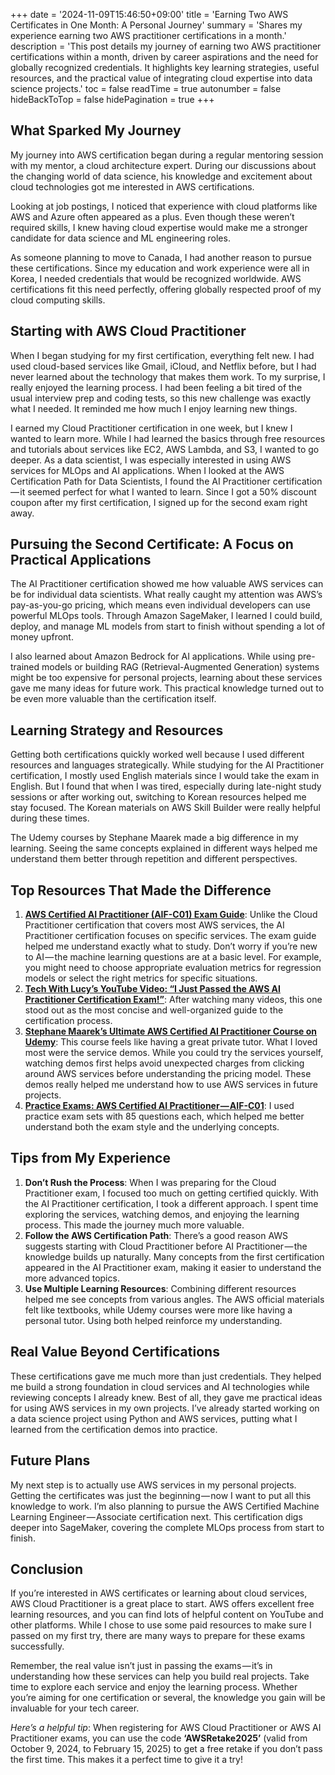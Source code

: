 +++
date = '2024-11-09T15:46:50+09:00'
title = 'Earning Two AWS Certificates in One Month: A Personal Journey'
summary = 'Shares my experience earning two AWS practitioner certifications in a month.'
description = 'This post details my journey of earning two AWS practitioner certifications within a month, driven by career aspirations and the need for globally recognized credentials. It highlights key learning strategies, useful resources, and the practical value of integrating cloud expertise into data science projects.'
toc = false
readTime = true
autonumber = false
hideBackToTop = false
hidePagination = true
+++
## What Sparked My Journey

My journey into AWS certification began during a regular mentoring session with my mentor, a cloud architecture expert. During our discussions about the changing world of data science, his knowledge and excitement about cloud technologies got me interested in AWS certifications.

Looking at job postings, I noticed that experience with cloud platforms like AWS and Azure often appeared as a plus. Even though these weren’t required skills, I knew having cloud expertise would make me a stronger candidate for data science and ML engineering roles.

As someone planning to move to Canada, I had another reason to pursue these certifications. Since my education and work experience were all in Korea, I needed credentials that would be recognized worldwide. AWS certifications fit this need perfectly, offering globally respected proof of my cloud computing skills.

## Starting with AWS Cloud Practitioner

When I began studying for my first certification, everything felt new. I had used cloud-based services like Gmail, iCloud, and Netflix before, but I had never learned about the technology that makes them work. To my surprise, I really enjoyed the learning process. I had been feeling a bit tired of the usual interview prep and coding tests, so this new challenge was exactly what I needed. It reminded me how much I enjoy learning new things.

I earned my Cloud Practitioner certification in one week, but I knew I wanted to learn more. While I had learned the basics through free resources and tutorials about services like EC2, AWS Lambda, and S3, I wanted to go deeper. As a data scientist, I was especially interested in using AWS services for MLOps and AI applications. When I looked at the AWS Certification Path for Data Scientists, I found the AI Practitioner certification — it seemed perfect for what I wanted to learn. Since I got a 50% discount coupon after my first certification, I signed up for the second exam right away.

## Pursuing the Second Certificate: A Focus on Practical Applications

The AI Practitioner certification showed me how valuable AWS services can be for individual data scientists. What really caught my attention was AWS’s pay-as-you-go pricing, which means even individual developers can use powerful MLOps tools. Through Amazon SageMaker, I learned I could build, deploy, and manage ML models from start to finish without spending a lot of money upfront.

I also learned about Amazon Bedrock for AI applications. While using pre-trained models or building RAG (Retrieval-Augmented Generation) systems might be too expensive for personal projects, learning about these services gave me many ideas for future work. This practical knowledge turned out to be even more valuable than the certification itself.

## Learning Strategy and Resources

Getting both certifications quickly worked well because I used different resources and languages strategically. While studying for the AI Practitioner certification, I mostly used English materials since I would take the exam in English. But I found that when I was tired, especially during late-night study sessions or after working out, switching to Korean resources helped me stay focused. The Korean materials on AWS Skill Builder were really helpful during these times.

The Udemy courses by Stephane Maarek made a big difference in my learning. Seeing the same concepts explained in different ways helped me understand them better through repetition and different perspectives.

## Top Resources That Made the Difference

1. **[AWS Certified AI Practitioner (AIF-C01) Exam Guide](https://d1.awsstatic.com/training-and-certification/docs-ai-practitioner/AWS-Certified-AI-Practitioner_Exam-Guide.pdf)**: Unlike the Cloud Practitioner certification that covers most AWS services, the AI Practitioner certification focuses on specific services. The exam guide helped me understand exactly what to study. Don’t worry if you’re new to AI — the machine learning questions are at a basic level. For example, you might need to choose appropriate evaluation metrics for regression models or select the right metrics for specific situations.
2. **[Tech With Lucy’s YouTube Video: “I Just Passed the AWS AI Practitioner Certification Exam!”](https://www.youtube.com/watch?si=p4QzazbMho3TNu0Y&v=v5yQNl8Rjy0&feature=youtu.be)**: After watching many videos, this one stood out as the most concise and well-organized guide to the certification process.
3. **[Stephane Maarek’s Ultimate AWS Certified AI Practitioner Course on Udemy](https://www.udemy.com/course/aws-ai-practitioner-certified/?ranMID=39197&ranEAID=GwD4o1ypM%2F8&ranSiteID=GwD4o1ypM_8-L1Yall3cxOGiRKyqZHRZ2g&LSNPUBID=GwD4o1ypM%2F8&utm_source=aff-campaign&utm_medium=udemyads&couponCode=PLOYALTY0923)**: This course feels like having a great private tutor. What I loved most were the service demos. While you could try the services yourself, watching demos first helps avoid unexpected charges from clicking around AWS services before understanding the pricing model. These demos really helped me understand how to use AWS services in future projects.
4. **[Practice Exams: AWS Certified AI Practitioner — AIF-C01](https://www.udemy.com/course/practice-exams-aws-certified-ai-practitioner/?ranMID=39197&ranEAID=GwD4o1ypM%2F8&ranSiteID=GwD4o1ypM_8-DNuQOgzXBZPbiDiqtRisRQ&LSNPUBID=GwD4o1ypM%2F8&utm_source=aff-campaign&utm_medium=udemyads&couponCode=PLOYALTY0923)**: I used practice exam sets with 85 questions each, which helped me better understand both the exam style and the underlying concepts.

## Tips from My Experience

1. **Don’t Rush the Process**: When I was preparing for the Cloud Practitioner exam, I focused too much on getting certified quickly. With the AI Practitioner certification, I took a different approach. I spent time exploring the services, watching demos, and enjoying the learning process. This made the journey much more valuable.
2. **Follow the AWS Certification Path**: There’s a good reason AWS suggests starting with Cloud Practitioner before AI Practitioner — the knowledge builds up naturally. Many concepts from the first certification appeared in the AI Practitioner exam, making it easier to understand the more advanced topics.
3. **Use Multiple Learning Resources**: Combining different resources helped me see concepts from various angles. The AWS official materials felt like textbooks, while Udemy courses were more like having a personal tutor. Using both helped reinforce my understanding.

## Real Value Beyond Certifications

These certifications gave me much more than just credentials. They helped me build a strong foundation in cloud services and AI technologies while reviewing concepts I already knew. Best of all, they gave me practical ideas for using AWS services in my own projects. I’ve already started working on a data science project using Python and AWS services, putting what I learned from the certification demos into practice.

## Future Plans

My next step is to actually use AWS services in my personal projects. Getting the certificates was just the beginning — now I want to put all this knowledge to work. I’m also planning to pursue the AWS Certified Machine Learning Engineer — Associate certification next. This certification digs deeper into SageMaker, covering the complete MLOps process from start to finish.

## Conclusion

If you’re interested in AWS certificates or learning about cloud services, AWS Cloud Practitioner is a great place to start. AWS offers excellent free learning resources, and you can find lots of helpful content on YouTube and other platforms. While I chose to use some paid resources to make sure I passed on my first try, there are many ways to prepare for these exams successfully.

Remember, the real value isn’t just in passing the exams — it’s in understanding how these services can help you build real projects. Take time to explore each service and enjoy the learning process. Whether you’re aiming for one certification or several, the knowledge you gain will be invaluable for your tech career.

*Here’s a helpful tip*: When registering for AWS Cloud Practitioner or AWS AI Practitioner exams, you can use the code **‘AWSRetake2025’** (valid from October 9, 2024, to February 15, 2025) to get a free retake if you don’t pass the first time. This makes it a perfect time to give it a try!
